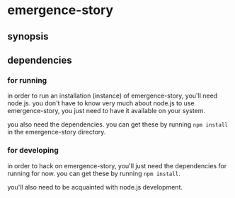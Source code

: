 # emergence-story

## synopsis

## dependencies

### for running

in order to run an installation (instance) of emergence-story, you'll need node.js. you don't have to know very much about node.js to use emergence-story, you just need to have it available on your system.

you also need the dependencies. you can get these by running `npm install` in the emergence-story directory.

### for developing

in order to hack on emergence-story, you'll just need the dependencies for running for now. you can get these by running `npm install`.

you'll also need to be acquainted with node.js development.
